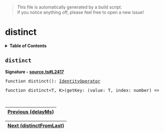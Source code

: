 > This file is automatically generated by a build script.<br>If you notice anything off, please feel free to open a new issue!

# distinct

<details><summary><b>Table of Contents</b></summary>

1. [<code>distinct</code>](#distinct)</details>

## <a name="distinct"></a><code>distinct</code>

<b>Signature - [source.ts#L2417](..\/..\/packages\/core\/src\/source.ts#L2417)</b>

<pre>function distinct(): <a href="001-IdentityOperator.md#IdentityOperator">IdentityOperator</a></pre>

<pre>function distinct&lt;T, K&gt;(getKey: (value: T, index: number) =&gt; K): <a href="000-Operator.md#Operator">Operator</a>&lt;T, T&gt;</pre><br>

| [Previous \(delayMs\)](020-delayMs.md#readme) |
| --- |

<div align="right">

| [Next \(distinctFromLast\)](022-distinctFromLast.md#readme) |
| --- |
</div>
